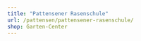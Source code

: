 ```yaml
---
title: "Pattensener Rasenschule"
url: /pattensen/pattensener-rasenschule/
shop: Garten-Center
---
```

